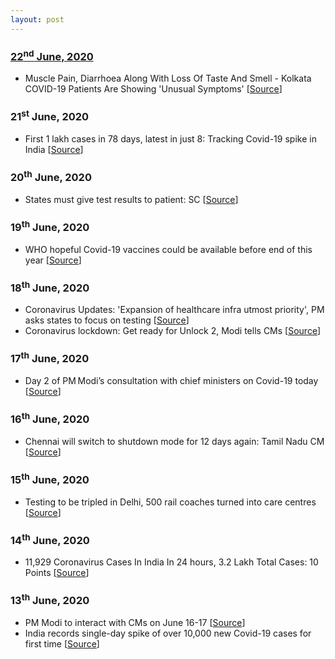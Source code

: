```yaml
---
layout: post
---
```

### [22<sup>nd</sup> June, 2020](#updates)
- Muscle Pain, Diarrhoea Along With Loss Of Taste And Smell - Kolkata COVID-19 Patients Are Showing 'Unusual Symptoms' [[Source](https://www.indiatimes.com/news/india/muscle-pain-diarrhoea-along-with-loss-of-taste-and-smell-kolkata-covid-19-patients-are-showing-unusual-symptoms-516162.html)]

### 21<sup>st</sup> June, 2020
- First 1 lakh cases in 78 days, latest in just 8: Tracking Covid-19 spike in India [[Source](https://www.hindustantimes.com/india-news/first-1-lakh-cases-in-78-days-latest-in-just-8-tracking-covid-19-spike-in-india/story-kwYotHZwLFL98GuVQNw1BL.html)]

### 20<sup>th</sup> June, 2020
- States must give test results to patient: SC [[Source](https://timesofindia.indiatimes.com/india/states-must-give-test-results-to-patient-sc/articleshow/76474903.cms)]

### 19<sup>th</sup> June, 2020
- WHO hopeful Covid-19 vaccines could be available before end of this year [[Source](https://timesofindia.indiatimes.com/world/europe/who-hopeful-covid-19-vaccines-could-be-available-before-end-of-this-year/articleshow/76449352.cms)]

### 18<sup>th</sup> June, 2020
- Coronavirus Updates: 'Expansion of healthcare infra utmost priority', PM asks states to focus on testing [[Source](https://www.livemint.com/news/india/coronavirus-live-updates-narendra-modi-second-meeting-with-states-union-territories-cms-latest-news-on-covid-19-situation-11592385009899.html)]
-  Coronavirus lockdown: Get ready for Unlock 2, Modi tells CMs [[Source](https://www.thehindu.com/news/national/coronavirus-lockdown-get-ready-for-unlock-2-modi-tells-cms/article31854145.ece)]

### 17<sup>th</sup> June, 2020
- Day 2 of PM Modi’s consultation with chief ministers on Covid-19 today [[Source](https://www.hindustantimes.com/india-news/day-2-of-pm-modi-s-consultation-with-chief-ministers-on-covid-19-today/story-NmTqP5SFceNtuYYnCog4WJ.html)]

### 16<sup>th</sup> June, 2020
- Chennai will switch to shutdown mode for 12 days again: Tamil Nadu CM [[Source](https://economictimes.indiatimes.com/news/politics-and-nation/chennai-will-switch-to-shutdown-mode-for-12-days-again-tamil-nadu-cm/articleshow/76386971.cms)]

### 15<sup>th</sup> June, 2020
- Testing to be tripled in Delhi, 500 rail coaches turned into care centres [[Source](https://timesofindia.indiatimes.com/city/delhi/testing-to-be-tripled-in-delhi-500-rail-coaches-turned-into-care-centres/articleshow/76377292.cms)]

### 14<sup>th</sup> June, 2020
-  11,929 Coronavirus Cases In India In 24 hours, 3.2 Lakh Total Cases: 10 Points [[Source](https://www.ndtv.com/india-news/coronavirus-11-929-coronavirus-cases-in-india-in-24-hours-3-2-lakh-total-cases-2245976)]

### 13<sup>th</sup> June, 2020
- PM Modi to interact with CMs on June 16-17 [[Source](https://timesofindia.indiatimes.com/india/pm-modi-to-interact-with-cms-on-june-16-17/articleshow/76350676.cms)]
- India records single-day spike of over 10,000 new Covid-19 cases for first time [[Source](https://timesofindia.indiatimes.com/india/india-records-single-day-spike-of-over-10000-new-covid-19-cases-for-first-time/articleshow/76333858.cms)]
